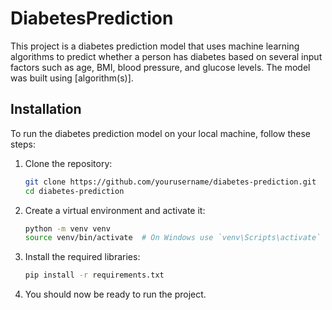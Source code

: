 # DiabetesPrediction

This project is a diabetes prediction model that uses machine learning algorithms to predict whether a person has diabetes based on several input factors such as age, BMI, blood pressure, and glucose levels. The model was built using [algorithm(s)].


## Installation

To run the diabetes prediction model on your local machine, follow these steps:

1. Clone the repository:
   ```bash
   git clone https://github.com/yourusername/diabetes-prediction.git
   cd diabetes-prediction
   ```

2. Create a virtual environment and activate it:
   ```bash
   python -m venv venv
   source venv/bin/activate  # On Windows use `venv\Scripts\activate`
   ```

3. Install the required libraries:
   ```bash
   pip install -r requirements.txt
   ```

4. You should now be ready to run the project.
